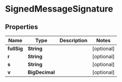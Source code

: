 

# SignedMessageSignature


## Properties

| Name | Type | Description | Notes |
|------------ | ------------- | ------------- | -------------|
|**fullSig** | **String** |  |  [optional] |
|**r** | **String** |  |  [optional] |
|**s** | **String** |  |  [optional] |
|**v** | **BigDecimal** |  |  [optional] |



